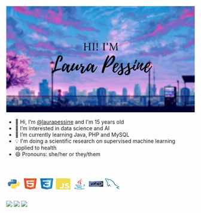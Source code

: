 <img src="cover_image.png">

- 👋 Hi, I’m <a href="https://github.com/laurapessine">@laurapessine</a> and I'm 15 years old
- 👀 I’m interested in data science and AI
- 🌱 I’m currently learning Java, PHP and MySQL
- 💡 I'm doing a scientific research on supervised machine learning applied to health
- 😄 Pronouns: she/her or they/them

#

<!--
<div>
  <a href="https://github.com/laurapessine">
  <img height="180em" src="https://github-readme-stats.vercel.app/api?username=laurapessine&show_icons=true&theme=dracula&include_all_commits=true&count_private=true"/>
  <img height="180em" src="https://github-readme-stats.vercel.app/api/top-langs/?username=laurapessine&layout=compact&langs_count=7&theme=dracula"/>
</div>
-->

<div style="display: inline_block"><br>
  <img align="center" alt="Python" height="30" width="40" src="https://raw.githubusercontent.com/devicons/devicon/master/icons/python/python-original.svg">
  <img align="center" alt="HTML" height="30" width="40" src="https://raw.githubusercontent.com/devicons/devicon/master/icons/html5/html5-original.svg">
  <img align="center" alt="CSS" height="30" width="40" src="https://raw.githubusercontent.com/devicons/devicon/master/icons/css3/css3-original.svg">
  <img align="center" alt="JS" height="30" width="40" src="https://raw.githubusercontent.com/devicons/devicon/master/icons/javascript/javascript-plain.svg">
  <img align="center" alt="Java" height="30" width="40" src="https://raw.githubusercontent.com/devicons/devicon/master/icons/java/java-original.svg">
  <img align="center" alt="PHP" height="30" width="40" src="https://raw.githubusercontent.com/devicons/devicon/master/icons/php/php-original.svg">
  <img align="center" alt="MySQL" height="30" width="40" src="https://raw.githubusercontent.com/devicons/devicon/master/icons/mysql/mysql-original.svg">
</div>

##

<div>
  <a href="https://www.youtube.com/channel/UCQncrlvlbd1kGjCgKInUIIw" target="_blank"><img src="https://img.shields.io/badge/YouTube-Ca2a2c?style=for-the-badge&logo=youtube&logoColor=white" target="_blank"></a>
  <a href="https://instagram.com/laurapessine" target="_blank"><img src="https://img.shields.io/badge/-Instagram-DD2A7B?style=for-the-badge&logo=instagram&logoColor=white" target="_blank"></a>
  <a href="https://discordapp.com/users/706933445690916916/" target="_blank"><img src="https://img.shields.io/badge/-Discord-586AEA?style=for-the-badge&logo=discord&logoColor=white" target="_blank"></a>
</div>
